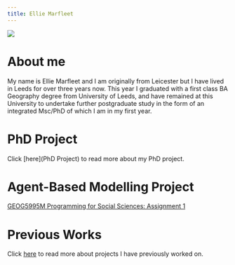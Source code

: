 ```yaml
---
title: Ellie Marfleet 
---
```


![](urban.jpg)


# About me
My name is Ellie Marfleet and I am originally from Leicester but I have lived in Leeds for over three years now. This year I graduated with a first class BA Geography degree from University of Leeds, and have remained at this University to undertake further postgraduate study in the form of an integrated Msc/PhD of which I am in my first year.


# PhD Project
Click [here](PhD Project) to read more about my PhD project.


# Agent-Based Modelling Project

[GEOG5995M Programming for Social Sciences: Assignment 1](Projects.md)


# Previous Works
Click [here]() to read more about projects I have previously worked on.
